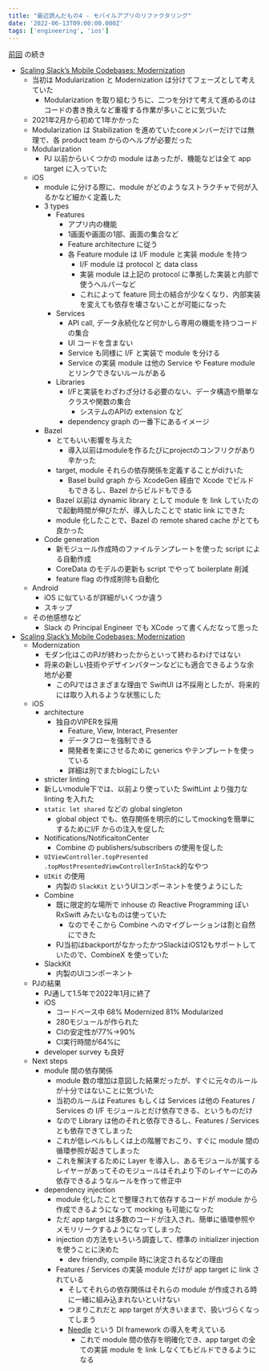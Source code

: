```yaml
---
title: "最近読んだもの4 - モバイルアプリのリファクタリング"
date: '2022-06-13T09:00:00.000Z'
tags: ['engineering', 'ios']
---
```


[前回](what_i_read_recently_3) の続き

- [Scaling Slack’s Mobile Codebases: Modernization](https://slack.engineering/scaling-slacks-mobile-codebases-modernization/)
	- 当初は Modularization と Modernization は分けてフェーズとして考えていた
		- Modularization を取り組むうちに、二つを分けて考えて進めるのはコードの書き換えなど重複する作業が多いことに気づいた
	- 2021年2月から初めて1年かかった
	- Modularization は Stabilization を進めていたcoreメンバーだけでは無理で、各 product team からのヘルプが必要だった
	- Modularization
		- PJ 以前からいくつかの module はあったが、機能などは全て app target に入っていた
	- iOS
		- module に分ける際に、module がどのようなストラクチャで何が入るかなど細かく定義した
		- 3 types
			- Features
				- アプリ内の機能
				- 1画面や画面の1部、画面の集合など
				- Feature architecture に従う
				- 各 Feature module は I/F module と実装 module を持つ　
					- I/F module は protocol と data class
					- 実装 module は上記の protocol に準拠した実装と内部で使うヘルパーなど
					- これによって feature 同士の結合が少なくなり、内部実装を変えても依存を壊さないことが可能になった
			- Services
				- API call, データ永続化など何かしら専用の機能を持つコードの集合
				- UI コードを含まない
				- Service も同様に I/F と実装で module を分ける
				- Service の実装 module は他の Service や Feature module とリンクできないルールがある
			- Libraries
				- I/Fと実装をわざわざ分ける必要のない、データ構造や簡単なクラスや関数の集合
					- システムのAPIの extension など
				- dependency graph の一番下にあるイメージ
		- Bazel 
			- とてもいい影響を与えた
				- 導入以前はmoduleを作るたびにprojectのコンフリクがあり辛かった
			- target, module それらの依存関係を定義することがdけいた
				- Basel build graph から XcodeGen 経由で Xcode でビルドもできるし、Bazel からビルドもできる
			- Bazel 以前は dynamic library として module を link していたので起動時間が伸びたが、導入したことで static link にできた
			- module 化したことで、Bazel の remote shared cache がとても良かった
		-  Code generation
			- 新モジュール作成時のファイルテンプレートを使った script による自動作成
			- CoreData のモデルの更新も script でやって boilerplate 削減
			- feature flag の作成削除も自動化
	- Android
		- iOS に似ているが詳細がいくつか違う
		- スキップ
	- その他感想など
		- Slack の Principal Engineer でも XCode って書くんだなって思った
- [Scaling Slack’s Mobile Codebases: Modernization](https://slack.engineering/scaling-slacks-mobile-codebases-modernization/)
	- Modernization
		- モダン化はこのPJが終わったからといって終わるわけではない
		- 将来の新しい技術やデザインパターンなどにも適合できるような余地が必要
			- このPJではさまざまな理由で SwiftUI は不採用としたが、将来的には取り入れるような状態にした
	- iOS
		- architecture
			- 独自のVIPERを採用
				- Feature, View, Interact, Presenter
				- データフローを強制できる
				- 開発者を楽にさせるために generics やテンプレートを使っている
				- 詳細は別でまたblogにしたい
		- stricter linting
		- 	新しいmodule下では、以前より使っていた SwiftLint より強力な linting を入れた
		- `static let shared` などの global singleton
			- global object でも、依存関係を明示的にしてmockingを簡単にするためにI/F からの注入を促した
		- Notifications/NotificaitonCenter
			- Combine の publishers/subscribers の使用を促した
		- `UIViewController.topPresented` `.topMostPresentedViewControllerInStack`的なやつ
		- `UIKit` の使用
			- 内製の `SlackKit` というUIコンポーネントを使うようにした
		- Combine 
			- 既に限定的な場所で inhouse の Reactive Programming ぽい RxSwift みたいなものは使っていた
				- なのでそこから Combine へのマイグレーションは割と自然にできた
			- PJ当初はbackportがなかったかつSlackはiOS12もサポートしていたので、CombineX を使っていた
		- SlackKit
			- 内製のUIコンポーネント
	- PJの結果
		- PJ通して1.5年で2022年1月に終了
		- iOS
			- コードベース中 68% Modernized 81% Modularized
			- 280モジュールが作られた
			- CIの安定性が77%->90%
			- CI実行時間が64%に
		- developer survey も良好
	- Next steps
		- module 間の依存関係
			- module 数の増加は意図した結果だったが、すぐに元々のルールが十分ではないことに気づいた
			- 当初のルールは Features もしくは Services は他の Features / Services の I/F モジュールとだけ依存できる、というものだけ
			- なので Library は他のそれと依存できるし、Features / Services とも依存できてしまった
			- これが低レベルもしくは上の階層でおこり、すぐに module 間の循環参照が起きてしまった
			- これを解決するために Layer を導入し、あるモジュールが属するレイヤーがあってそのモジュールはそれより下のレイヤーにのみ依存できるようなルールを作って修正中
		- dependency injection
			- module 化したことで整理されて依存するコードが module から作成できるようになって mocking も可能になった
			- ただ app target は多数のコードが注入され、簡単に循環参照やメモリリークするようになってしまった
			- injection の方法をいろいろ調査して、標準の initializer injection を使うことに決めた
				- dev friendly, compile 時に決定されるなどの理由
			- Features / Services の実装 module だけが app target に link されている
				- そしてそれらの依存関係はそれらの module が作成される時に一緒に組み込まれないといけない
				- つまりこれだと app target が大きいままで、扱いづらくなってしまう
				- [Needle](https://github.com/uber/needle) という DI framework の導入を考えている
					- これで module 間の依存を明確化でき、app target の全ての実装 module を link しなくてもビルドできるようになる